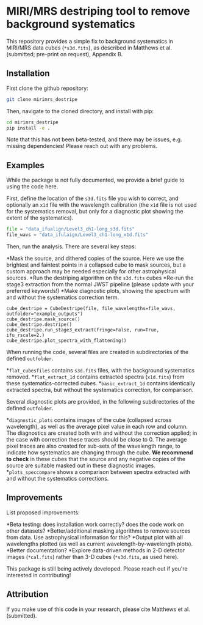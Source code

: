 MIRI/MRS destriping tool to remove background systematics
==========

This repository provides a simple fix to background systematics in MIRI/MRS data cubes (`*s3d.fits`), as described in Matthews et al. (submitted; pre-print on request), Appendix B.


Installation
------------

First clone the github repository:

```sh
git clone mirimrs_destripe
```

Then, navigate to the cloned directory, and install with pip:

```sh
cd mirimrs_destripe
pip install -e .
```

Note that this has not been beta-tested, and there may be issues, e.g. missing dependencies! Please reach out with any problems.


Examples
------------
While the package is not fully documented, we provide a brief guide to using the code here.

First, define the location of the `s3d.fits` file you wish to correct, and optionally an `x1d` file with the wavelength calibration (the `x1d` file is not used for the systematics removal, but only for a diagnostic plot showing the extent of the systematics).

```python
file = "data_ifualign/Level3_ch1-long_s3d.fits"
file_wavs = "data_ifulaign/Level3_ch1-long_x1d.fits"
```

Then, run the analysis. There are several key steps:

*Mask the source, and dithered copies of the source. Here we use the brightest and faintest points in a collapsed cube to mask sources, but a custom approach may be needed especially for other astrophysical sources.
*Run the destriping algorithm on the `s3d.fits` cubes
*Re-run the stage3 extraction from the normal JWST pipeline (please update with your preferred keywords!)
*Make diagnostic plots, showing the spectrum with and without the systematics correction term.

```
cube_destripe = CubeDestripe(file, file_wavelengths=file_wavs, outfolder="example_outputs")
cube_destripe.mask_source()
cube_destripe.destripe()
cube_destripe.run_stage3_extract(fringe=False, run=True, ifu_rscale=2.)
cube_destripe.plot_spectra_with_flattening()
```

When running the code, several files are created in subdirectories of the defined `outfolder`.

*`flat_cubesfiles` contains `s3d.fits` files, with the background systematics removed.
*`flat_extract_1d` contains extracted spectra (`x1d.fits`) from these systematics-corrected cubes.
*`basic_extract_1d` contains identically extracted spectra, but without the systematics correction, for comparison.

Several diagnostic plots are provided, in the following subdirectories of the defined `outfolder`.

*`diagnostic_plots` contains images of the cube (collapsed across wavelength), as well as the average pixel value in each row and column. The diagnostics are created both with and without the correction applied; in the case with correction these traces should be close to 0. The average pixel traces are also created for sub-sets of the wavelength range, to indicate how systematics are changing through the cube. **We recommend to check** in these cubes that the source and any negative copies of the source are suitable masked out in these diagnostic images.
*`plots_speccompare` shows a comparison between spectra extracted with and without the systematics corrections.


Improvements
------------
List proposed improvements:

*Beta testing: does installation work correctly? does the code work on other datasets?
*Better/additional masking algorithms to remove sources from data. Use astrophysical information for this?
*Output plot with all wavelengths plotted (as well as current wavelength-by-wavelength plots).
*Better documentation?
*Explore data-driven methods in 2-D detector images (`*cal.fits`) rather than 3-D cubes (`*s3d.fits`, as used here).

This package is still being actively developed. Please reach out if you're interested in contributing!


Attribution
------------

If you make use of this code in your research, please cite Matthews et al. (submitted).